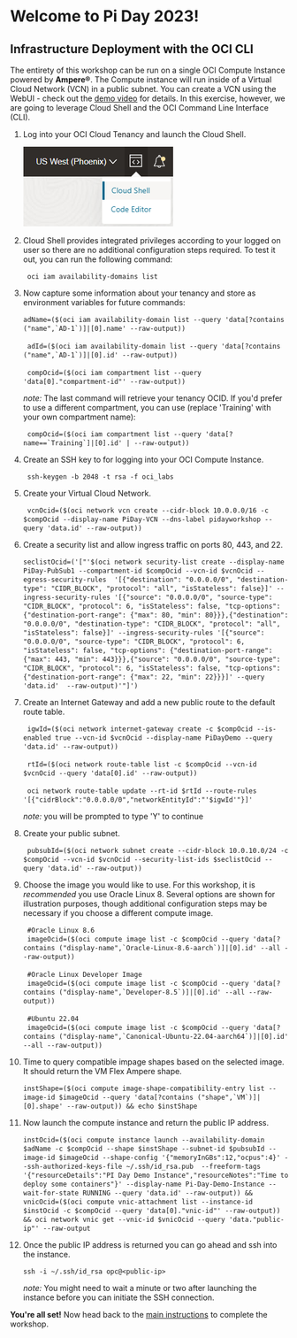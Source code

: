 # Welcome to Pi Day 2023!

## Infrastructure Deployment with the OCI CLI

The entirety of this workshop can be run on a single OCI Compute Instance powered by **Ampere®**. The Compute instance will run inside of a Virtual Cloud Network (VCN) in a public subnet. You can create a VCN using the WebUI - check out the [demo video](https://www.youtube.com/watch?v=OxDxE-YyuUU) for details. In this exercise, however, we are going to leverage Cloud Shell and the OCI Command Line Interface (CLI).

1. Log into your OCI Cloud Tenancy and launch the Cloud Shell.

    ![Cloud Shell](images/1-cloudshell.png)

2. Cloud Shell provides integrated privileges according to your logged on user so there are no additional configuration steps required. To test it out, you can run the following command:


        oci iam availability-domains list


3. Now capture some information about your tenancy and store as environment variables for future commands:

       adName=($(oci iam availability-domain list --query 'data[?contains ("name",`AD-1`)]|[0].name' --raw-output))

        adId=($(oci iam availability-domain list --query 'data[?contains ("name",`AD-1`)]|[0].id' --raw-output))

        compOcid=($(oci iam compartment list --query 'data[0]."compartment-id"' --raw-output))

    *note:* The last command will retrieve your tenancy OCID. If you'd prefer to use a different compartment, you can use (replace 'Training' with your own compartment name):

        compOcid=($(oci iam compartment list --query 'data[?name==`Training`]|[0].id' | --raw-output))

4. Create an SSH key to for logging into your OCI Compute Instance.

        ssh-keygen -b 2048 -t rsa -f oci_labs

5. Create your Virtual Cloud Network.

        vcnOcid=($(oci network vcn create --cidr-block 10.0.0.0/16 -c $compOcid --display-name PiDay-VCN --dns-label pidayworkshop --query 'data.id' --raw-output))

6. Create a security list and allow ingress traffic on ports 80, 443, and 22.

       seclistOcid=('["'$(oci network security-list create --display-name PiDay-PubSub1 --compartment-id $compOcid --vcn-id $vcnOcid --egress-security-rules  '[{"destination": "0.0.0.0/0", "destination-type": "CIDR_BLOCK", "protocol": "all", "isStateless": false}]' --ingress-security-rules '[{"source": "0.0.0.0/0", "source-type": "CIDR_BLOCK", "protocol": 6, "isStateless": false, "tcp-options": {"destination-port-range": {"max": 80, "min": 80}}},{"destination": "0.0.0.0/0", "destination-type": "CIDR_BLOCK", "protocol": "all", "isStateless": false}]' --ingress-security-rules '[{"source": "0.0.0.0/0", "source-type": "CIDR_BLOCK", "protocol": 6, "isStateless": false, "tcp-options": {"destination-port-range": {"max": 443, "min": 443}}},{"source": "0.0.0.0/0", "source-type": "CIDR_BLOCK", "protocol": 6, "isStateless": false, "tcp-options": {"destination-port-range": {"max": 22, "min": 22}}}]' --query 'data.id'  --raw-output)'"]') 

7. Create an Internet Gateway and add a new public route to the default route table.

        igwId=($(oci network internet-gateway create -c $compOcid --is-enabled true --vcn-id $vcnOcid --display-name PiDayDemo --query 'data.id' --raw-output))

        rtId=($(oci network route-table list -c $compOcid --vcn-id $vcnOcid --query 'data[0].id' --raw-output))

        oci network route-table update --rt-id $rtId --route-rules '[{"cidrBlock":"0.0.0.0/0","networkEntityId":"'$igwId'"}]'

    *note:* you will be prompted to type 'Y' to continue

8. Create your public subnet.

        pubsubId=($(oci network subnet create --cidr-block 10.0.10.0/24 -c $compOcid --vcn-id $vcnOcid --security-list-ids $seclistOcid --query 'data.id' --raw-output))

9. Choose the image you would like to use. For this workshop, it is *recommended* you use Oracle Linux 8. Several options are shown for illustration purposes, though additional configuration steps may be necessary if you choose a different compute image.

        #Oracle Linux 8.6
        imageOcid=($(oci compute image list -c $compOcid --query 'data[?contains ("display-name",`Oracle-Linux-8.6-aarch`)]|[0].id' --all --raw-output))

        #Oracle Linux Developer Image
        imageOcid=($(oci compute image list -c $compOcid --query 'data[?contains ("display-name",`Developer-8.5`)]|[0].id' --all --raw-output))
        
        #Ubuntu 22.04
        imageOcid=($(oci compute image list -c $compOcid --query 'data[?contains ("display-name",`Canonical-Ubuntu-22.04-aarch64`)]|[0].id' --all --raw-output))

10. Time to query compatible impage shapes based on the selected image. It should return the VM Flex Ampere shape.

        instShape=($(oci compute image-shape-compatibility-entry list --image-id $imageOcid --query 'data[?contains ("shape",`VM`)]|[0].shape' --raw-output)) && echo $instShape

11. Now launch the compute instance and return the public IP address.

        instOcid=($(oci compute instance launch --availability-domain $adName -c $compOcid --shape $instShape --subnet-id $pubsubId --image-id $imageOcid --shape-config '{"memoryInGBs":12,"ocpus":4}' --ssh-authorized-keys-file ~/.ssh/id_rsa.pub  --freeform-tags '{"resourceDetails":"PI Day Demo Instance","resourceNotes":"Time to deploy some containers"}' --display-name Pi-Day-Demo-Instance --wait-for-state RUNNING --query 'data.id' --raw-output)) && vnicOcid=($(oci compute vnic-attachment list --instance-id $instOcid -c $compOcid --query 'data[0]."vnic-id"' --raw-output)) && oci network vnic get --vnic-id $vnicOcid --query 'data."public-ip"' --raw-output

12. Once the public IP address is returned you can go ahead and ssh into the instance.

        ssh -i ~/.ssh/id_rsa opc@<public-ip>

    *note:* You might need to wait a minute or two after launching the instance before you can initiate the SSH connection.

**You're all set!** Now head back to the [main instructions](README.md#application-setup-and-deployment) to complete the workshop.